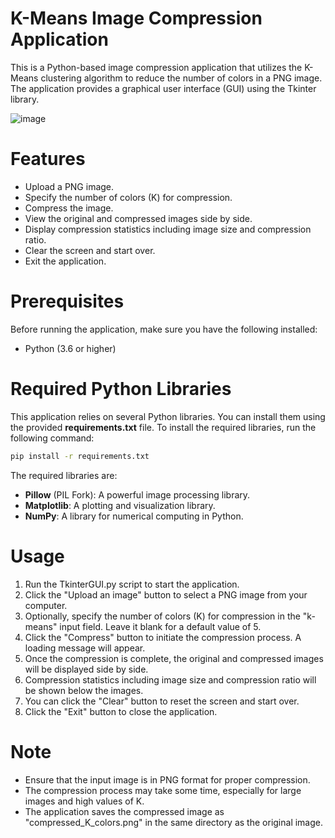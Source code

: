 # K-Means Image Compression Application

This is a Python-based image compression application that utilizes the K-Means clustering 
algorithm to reduce the number of colors in a PNG image. 
The application provides a graphical user interface (GUI) using the Tkinter library.

![image](https://user-images.githubusercontent.com/82286519/135456546-d2ecf259-f44a-42fc-8c9e-e123d541a149.png)

# Features

- Upload a PNG image.
- Specify the number of colors (K) for compression.
- Compress the image.
- View the original and compressed images side by side.
- Display compression statistics including image size and compression ratio.
- Clear the screen and start over.
- Exit the application.

# Prerequisites

Before running the application, make sure you have the following installed:

- Python (3.6 or higher)


# Required Python Libraries

This application relies on several Python libraries. 
You can install them using the provided **requirements.txt** file. 
To install the required libraries, run the following command:

```bash
pip install -r requirements.txt
```

The required libraries are:

- **Pillow** (PIL Fork): A powerful image processing library.
- **Matplotlib**: A plotting and visualization library.
- **NumPy**: A library for numerical computing in Python.

# Usage

1. Run the TkinterGUI.py script to start the application.
2. Click the "Upload an image" button to select a PNG image from your computer.
3. Optionally, specify the number of colors (K) for compression in the "k-means" input field.
   Leave it blank for a default value of 5.
4. Click the "Compress" button to initiate the compression process. A loading message will appear.
5. Once the compression is complete, the original and compressed images will be displayed side by side.
6. Compression statistics including image size and compression ratio will be shown below the images.
7. You can click the "Clear" button to reset the screen and start over.
8. Click the "Exit" button to close the application.

# Note

- Ensure that the input image is in PNG format for proper compression.
- The compression process may take some time, especially for large images and high values of K.
- The application saves the compressed image as "compressed_K_colors.png" in the same directory as the original image.
